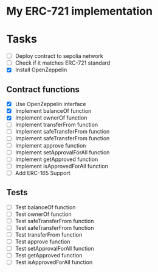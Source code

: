 # My ERC-721 implementation

# Tasks

- [ ] Deploy contract to sepolia network
- [ ] Check if it matches ERC-721 standard
- [x] Install OpenZeppelin

## Contract functions

- [x] Use OpenZeppelin interface
- [x] Implement balanceOf function
- [x] Implement ownerOf function
- [ ] Implement transferFrom function
- [ ] Implement safeTransferFrom function
- [ ] Implement safeTransferFrom function
- [ ] Implement approve function
- [ ] Implement setApprovalForAll function
- [ ] Implement getApproved function
- [ ] Implement isApprovedForAll function
- [ ] Add ERC-165 Support

## Tests

- [ ] Test balanceOf function
- [ ] Test ownerOf function
- [ ] Test safeTransferFrom function
- [ ] Test safeTransferFrom function
- [ ] Test transferFrom function
- [ ] Test approve function
- [ ] Test setApprovalForAll function
- [ ] Test getApproved function
- [ ] Test isApprovedForAll function
